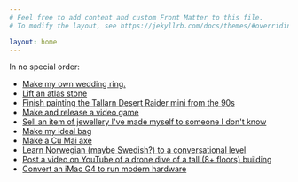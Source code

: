 ```yaml
---
# Feel free to add content and custom Front Matter to this file.
# To modify the layout, see https://jekyllrb.com/docs/themes/#overriding-theme-defaults

layout: home
---
```


In no special order:

* [Make my own wedding ring.](/wedding-ring.html)
* [Lift an atlas stone](/atlas-stone.html)
* [Finish painting the Tallarn Desert Raider mini from the
    90s](/tallarn-raider.html)
* [Make and release a video game](/video-game.html)
* [Sell an item of jewellery I've made myself to someone I don't
    know](/sell-jewellery.html)
* [Make my ideal bag](/ideal-bag.html)
* [Make a Cu Mai axe](/cu-mai.html)
* [Learn Norwegian (maybe Swedish?) to a conversational
    level](/scandinavian.html)
* [Post a video on YouTube of a drone dive of a tall (8+ floors)
    building](/fpv.html)
* [Convert an iMac G4 to run modern hardware](/imac-g4.html)
